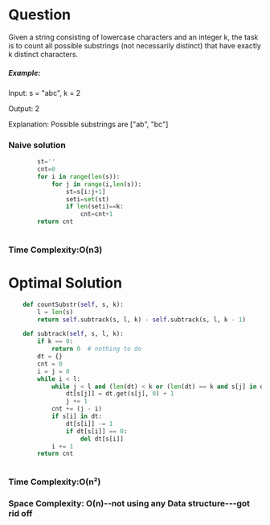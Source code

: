 # Question

Given a string consisting of lowercase characters and an integer k, the task is to count all possible 
substrings (not necessarily distinct) that have exactly k distinct characters. 


##### Example:
Input: s = "abc", k = 2

Output: 2

Explanation: Possible substrings are ["ab", "bc"]


### Naive solution
```python
        st=''
        cnt=0
        for i in range(len(s)):
            for j in range(i,len(s)):
                st=s[i:j+1]
                seti=set(st)
                if len(seti)==k:
                    cnt=cnt+1
        return cnt
        


```
### Time Complexity:O(n3)

# Optimal Solution


``` python
    def countSubstr(self, s, k):
        l = len(s)
        return self.subtrack(s, l, k) - self.subtrack(s, l, k - 1)

    def subtrack(self, s, l, k):
        if k == 0:
            return 0  # nothing to do
        dt = {}
        cnt = 0
        i = j = 0
        while i < l:
            while j < l and (len(dt) < k or (len(dt) == k and s[j] in dt)):
                dt[s[j]] = dt.get(s[j], 0) + 1
                j += 1
            cnt += (j - i)
            if s[i] in dt:
                dt[s[i]] -= 1
                if dt[s[i]] == 0:
                    del dt[s[i]]
            i += 1
        return cnt
            
```
### Time Complexity:O(n²)
### Space Complexity: O(n)--not using any Data structure---got rid off 
